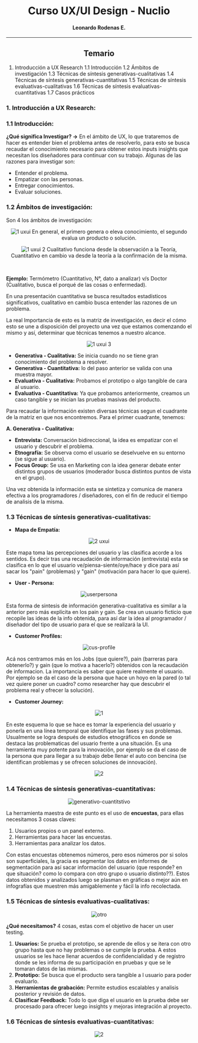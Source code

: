 <center>

# **Curso UX/UI Design - Nuclio**
#### Leonardo Rodenas E.
</center>

---

<center>

## **Temario**

</center>

1. Introducción a UX Research
    1.1 Introducción
    1.2 Ámbitos de investigación
    1.3 Técnicas de síntesis generativas-cualitativas
    1.4 Técnicas de síntesis generativas-cuantitativas
    1.5 Técnicas de síntesis evaluativas-cualitativas
    1.6 Técnicas de síntesis evaluativas-cuantitativas
    1.7 Casos prácticos


### **1. Introducción a UX Research:**

### **1.1 Introducción:**

**¿Qué significa Investigar? →** En el ámbito de UX, lo que trataremos de hacer es entender bien el problema antes de resolverlo, para esto se busca recaudar el conocimiento necesario para obtener estos inputs insights que necesitan los diseñadores para continuar con su trabajo. Algunas de las razones para investigar son:

- Entender el problema.
- Empatizar con las personas.
- Entregar conocimientos.
- Evaluar soluciones.

### **1.2 Ámbitos de investigación:**

Son 4 los ámbitos de investigación:

<center>

![1 uxui](https://i.imgur.com/9qE3lSv.png)
En general, el primero genera o eleva conocimiento, el segundo evalua un producto o solución.

</center>

<center>

![1 uxui 2](https://i.imgur.com/9WevpBM.png)
Cualitativo funciona desde la observación a la Teoría, Cuantitativo en cambio va desde la teoría a la confirmación de la misma.

</center>
<br>

**Ejemplo:** Termómetro (Cuantitativo, N°, dato a analizar) v/s Doctor (Cualitativo, busca el porqué de las cosas o enfermedad).

En una presentación cuantitativa se busca resultados estadísticos significativos, cualitativo en cambio busca entender las razones de un problema.

La real Importancia de esto es la matriz de investigación, es decir el cómo esto se une a disposición del proyecto una vez que estamos comenzando el mismo y así, determinar que técnicas tenemos a nuestro alcance.

<center>

![1 uxui 3](https://i.imgur.com/1Z1taDX.png)

</center>

- **Generativa - Cualitativa:** Se inicia cuando no se tiene gran conocimiento del problema a resolver.
- **Generativa - Cuantitativa:** lo del paso anterior se valida con una muestra mayor.
- **Evaluativa - Cualitativa:** Probamos el prototipo o algo tangible de cara al usuario.
- **Evaluativa - Cuantitativa:** Ya que probamos anteriormente, creamos un caso tangible y se inician las pruebas masivas del producto.

Para recaudar la información existen diversas técnicas segun el cuadrante de la matriz en que nos encontremos. Para el primer cuadrante, tenemos:

**A. Generativa - Cualitativa:**

- **Entrevista:** Conversación bidireccional, la idea es empatizar con el usuario y descubrir el problema.
- **Etnografía:** Se observa como el usuario se deselvuelve en su entorno (se sigue al usuario).
- **Focus Group:** Se usa en Marketing con la idea generar debate enter distintos grupos de usuarios (moderador busca distintos puntos de vista en el grupo).

Una vez obtenida la información esta se sintetiza y comunica de manera efectiva a los programadores / diseñadores, con el fin de reducir el tiempo de analisis de la misma.

### **1.3 Técnicas de síntesis generativas-cualitativas:**

- **Mapa de Empatía:**

<center>

![2 uxui](https://i.imgur.com/hpibNUf.png)

</center>

Este mapa toma las percepciones del usuario y las clasifica acorde a los sentidos. Es decir tras una recaudación de información (entrevista) esta se clasifica en lo que el usuario ve/piensa-siente/oye/hace y dice para así sacar los "pain" (problemas) y "gain" (motivación para hacer lo que quiere).

- **User - Persona:**

<center>

![userpersona](https://i.imgur.com/MRGPDLX.png)

</center>

Esta forma de sintesis de información generativa-cualitativa es similar a la anterior pero más explícita en los pain y gain. Se crea un usuario ficticio que recopile las ideas de la info obtenida, para así dar la idea al programador / diseñador del tipo de usuario para el que se realizará la UI.

- **Customer Profiles:**

<center>

![cus-profile](https://i.imgur.com/H6cnrsh.png)

</center>

Acá nos centramos más en los Jobs (que quiere?), pain (barreras para obtenerlo?) y gain (que lo motiva a hacerlo?) obtenidos con la recaudación de informacion. La importancia es saber que quiere realmente el usuario. Por ejemplo se da el caso de la persona que hace un hoyo en la pared (o tal vez quiere poner un cuadro? como researcher hay que descubrir el problema real y ofrecer la solución). 

- **Customer Journey:**

<center>

![1](https://i.imgur.com/8tbTMkB.png)

</center>

En este esquema lo que se hace es tomar la experiencia del usuario y ponerla en una línea temporal que identifique las fases y sus problemas. Usualmente se logra después de estudios etnográficos en donde se destaca las problematicas del usuario frente a una situación. Es una herramienta muy potente para la innovación, por ejemplo se da el caso de la persona que para llegar a su trabajo debe llenar el auto con bencina (se identifican problemas y se ofrecen soluciones de innovación).

<center>

![2](https://i.imgur.com/x13rYFN.png)

</center>

### **1.4 Técnicas de síntesis generativas-cuantitativas:**

<center>

![generativo-cuantitstivo](https://i.imgur.com/Byjj93E.png)

</center>

La herramienta maestra de este punto es el uso de **encuestas**, para ellas necesitamos 3 cosas claves:

1. Usuarios propios o un panel externo.
2. Herramientas para hacer las encuestas.
3. Herramientas para analizar los datos.

Con estas encuestas obtenemos números, pero esos números por si solos son superficiales, la gracia es segmentar los datos en informes de segmentación para así sacar información del usuario (que responde? en que situación? como lo compara con otro grupo o usuario distinto??). Estos datos obtenidos y analizados luego se plasman en gráficas o mejor aún en infografías que muestren más amigablemente y fácil la info recolectada.

### **1.5 Técnicas de síntesis evaluativas-cualitativas:**

<center>

![otro](https://i.imgur.com/lpszarI.png)

</center>

**¿Qué necesitamos?** 4 cosas, estas com el objetivo de hacer un user testing.

1. **Usuarios:** Se prueba el prototipo, se aprende de ellos y se itera con otro grupo hasta que no hay problemas o se cumple la prueba. A estos usuarios se les hace llenar acuerdos de confidencialidad y de registro donde se les informa de su participación en pruebas y que se le tomaran datos de las mismas.
2. **Prototipo:** Se busca que el producto sera tangible a l usuario para poder evaluarlo.
3. **Herramientas de grabación:** Permite estudios escalables y analisis posterior y revisión de datos.
4. **Clasificar Feedback:** Todo lo que diga el usuario en la prueba debe ser procesado para ofrecer luego insights y mejoras integración al proyecto.

### **1.6 Técnicas de síntesis evaluativas-cuantitativas:**

<center>

![2](https://i.imgur.com/HCAKazj.png)

</center>



